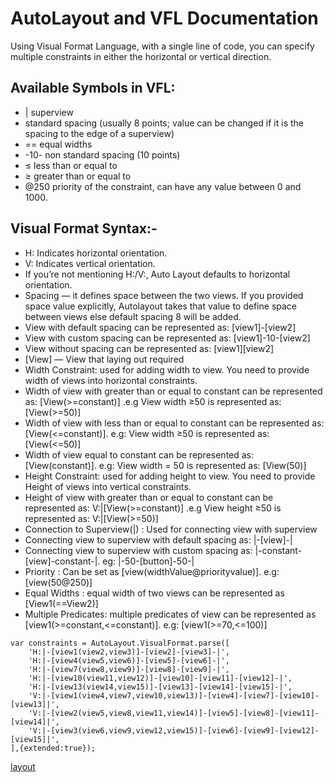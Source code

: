 # AutoLayout and VFL Documentation
Using Visual Format Language, with a single line of code, you can specify multiple constraints in either the horizontal or vertical direction.

## Available Symbols in VFL:
- | superview
- standard spacing (usually 8 points; value can be changed if it is the spacing to the edge of a superview)
- == equal widths
- -10- non standard spacing (10 points)
- $\leqslant$ less than or equal to
- $\geqslant$ greater than or equal to
- @250 priority of the constraint, can have any value between 0 and 1000.

## Visual Format Syntax:-
- H: Indicates horizontal orientation.
- V: Indicates vertical orientation.
- If you’re not mentioning H:/V:, Auto Layout defaults to horizontal orientation.
- Spacing — it defines space between the two views. If you provided space value explicitly, Autolayout takes that value to define space between views else default spacing 8 will be added.
- View with default spacing can be represented as: [view1]-[view2]
- View with custom spacing can be represented as: [view1]-10-[view2]
- View without spacing can be represented as: [view1][view2]
- [View] — View that laying out required
- Width Constraint: used for adding width to view. You need to provide width of views into horizontal constraints.
- Width of view with greater than or equal to constant can be represented as: [View(>=constant)] .e.g View width ≥50 is represented as: [View(>=50)]
- Width of view with less than or equal to constant can be represented as: [View(<=constant)]. e.g: View width ≥50 is represented as: [View(<=50)]
- Width of view equal to constant can be represented as: [View(constant)]. e.g: View width = 50 is represented as: [View(50)]
- Height Constraint: used for adding height to view. You need to provide Height of views into vertical constraints.
- Height of view with greater than or equal to constant can be represented as: V:|[View(>=constant)] .e.g View height ≥50 is represented as: V:|[View(>=50)]
- Connection to Superview(|) : Used for connecting view with superview
- Connecting view to superview with default spacing as: |-[view]-|
- Connecting view to superview with custom spacing as: |-constant-[view]-constant-|. eg: |-50-[button]-50-|
- Priority : Can be set as [view(widthValue@priorityvalue)]. e.g: [view(50@250)]
- Equal Widths : equal width of two views can be represented as [View1(==View2)]
- Multiple Predicates: multiple predicates of view can be represented as [view1(>=constant,<=constant)]. e.g: [view1(>=70,<=100)]

```
var constraints = AutoLayout.VisualFormat.parse([
    'H:|-[view1(view2,view3)]-[view2]-[view3]-|',
    'H:|-[view4(view5,view6)]-[view5]-[view6]-|',
    'H:|-[view7(view8,view9)]-[view8]-[view9]-|',
    'H:|-[view10(view11,view12)]-[view10]-[view11]-[view12]-|',
    'H:|-[view13(view14,view15)]-[view13]-[view14]-[view15]-|',
    'V:|-[view1(view4,view7,view10,view13)]-[view4]-[view7]-[view10]-[view13]|',
    'V:|-[view2(view5,view8,view11,view14)]-[view5]-[view8]-[view11]-[view14]|',
    'V:|-[view3(view6,view9,view12,view15)]-[view6]-[view9]-[view12]-[view15]|',
],{extended:true});
```
[layout](layout.png)



